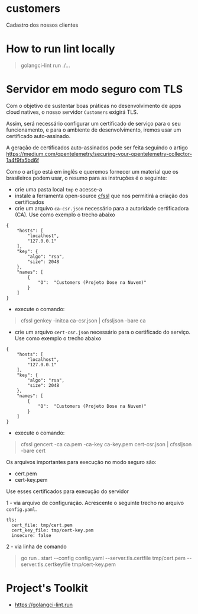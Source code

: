 # customers
Cadastro dos nossos clientes

# How to run lint locally

> golangci-lint run ./...

# Servidor em modo seguro com TLS

Com o objetivo de sustentar boas práticas no desenvolvimento de apps cloud natives, o nosso servidor `Customers` exigirá TLS.

Assim, será necessário configurar um certificado de serviço para o seu funcionamento, e para o ambiente de desenvolvimento, iremos usar um certificado auto-assinado.

A geração de certificados auto-assinados pode ser feita seguindo o artigo https://medium.com/opentelemetry/securing-your-opentelemetry-collector-1a4f9fa5bd6f

Como o artigo está em inglês e queremos fornecer um material que os brasileiros podem usar, o resumo para as instruções é o seguinte:

- crie uma pasta local `tmp` e acesse-a
- instale a ferramenta open-source [cfssl](https://github.com/cloudflare/cfssl) que nos permitirá a criação dos certificados
- crie um arquivo `ca-csr.json` necessário para a autoridade certificadora (CA). Use como exemplo o trecho abaixo
```
{
    "hosts": [
        "localhost",
        "127.0.0.1"
    ],
    "key": {
        "algo": "rsa",
        "size": 2048
    },
    "names": [
        {
            "O":  "Customers (Projeto Dose na Nuvem)"
        }
    ]
}
```
- execute o comando:
> cfssl genkey -initca ca-csr.json | cfssljson -bare ca
- crie um arquivo `cert-csr.json` necessário para o certificado do serviço. Use como exemplo o trecho abaixo
```
{
    "hosts": [
        "localhost",
        "127.0.0.1"
    ],
    "key": {
        "algo": "rsa",
        "size": 2048
    },
    "names": [
        {
            "O":  "Customers (Projeto Dose na Nuvem)"
        }
    ]
}
```
- execute o comando:
> cfssl gencert -ca ca.pem -ca-key ca-key.pem cert-csr.json | cfssljson -bare cert

Os arquivos importantes para execução no modo seguro são:
- cert.pem
- cert-key.pem

Use esses certificados para execução do servidor

1 - via arquivo de configuração. Acrescente o seguinte trecho no arquivo `config.yaml`.
```
tls:
  cert_file: tmp/cert.pem
  cert_key_file: tmp/cert-key.pem
  insecure: false
```
2 - via linha de comando
> go run . start --config config.yaml --server.tls.certfile tmp/cert.pem --server.tls.certkeyfile tmp/cert-key.pem

# Project's Toolkit

- https://golangci-lint.run